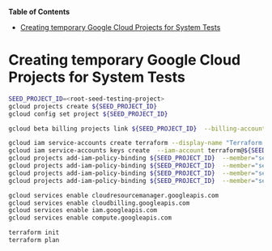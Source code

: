 <!-- START doctoc generated TOC please keep comment here to allow auto update -->
<!-- DON'T EDIT THIS SECTION, INSTEAD RE-RUN doctoc TO UPDATE -->
**Table of Contents**

- [Creating temporary Google Cloud Projects for System Tests](#creating-temporary-google-cloud-projects-for-system-tests)

<!-- END doctoc generated TOC please keep comment here to allow auto update -->

Creating temporary Google Cloud Projects for System Tests
=========================================================

```bash
SEED_PROJECT_ID=<root-seed-testing-project>
gcloud projects create ${SEED_PROJECT_ID}
gcloud config set project ${SEED_PROJECT_ID}

gcloud beta billing projects link ${SEED_PROJECT_ID}  --billing-account=<billing_account_id>

gcloud iam service-accounts create terraform --display-name "Terraform admin account"
gcloud iam service-accounts keys create  --iam-account terraform@${SEED_PROJECT_ID}.iam.gserviceaccount.com terraform.json
gcloud projects add-iam-policy-binding ${SEED_PROJECT_ID}  --member="serviceAccount:terraform@${SEED_PROJECT_ID}.iam.gserviceaccount.com"  --role="roles/editor"
gcloud projects add-iam-policy-binding ${SEED_PROJECT_ID}  --member="serviceAccount:terraform@${SEED_PROJECT_ID}.iam.gserviceaccount.com"  --role="roles/storage.admin"
gcloud projects add-iam-policy-binding ${SEED_PROJECT_ID}  --member="serviceAccount:terraform@${SEED_PROJECT_ID}.iam.gserviceaccount.com"  --role="roles/viewer"
gcloud projects add-iam-policy-binding ${SEED_PROJECT_ID}  --member="serviceAccount:terraform@${SEED_PROJECT_ID}.iam.gserviceaccount.com"  --role="roles/billing.projectManager"

gcloud services enable cloudresourcemanager.googleapis.com
gcloud services enable cloudbilling.googleapis.com
gcloud services enable iam.googleapis.com
gcloud services enable compute.googleapis.com
```

```bash
terraform init
terraform plan
```
